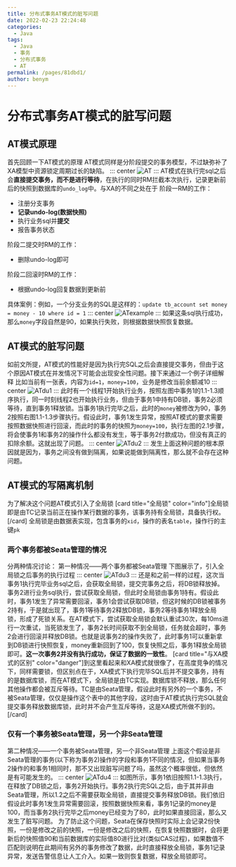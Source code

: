 ```yaml
---
title: 分布式事务AT模式的脏写问题
date: 2022-02-23 22:24:48
categories: 
  - Java
tags: 
  - Java
  - 事务
  - 分布式事务
  - AT
permalink: /pages/81dbd1/
author: benym
---
```


# 分布式事务AT模式的脏写问题
## AT模式原理
首先回顾一下AT模式的原理
AT模式同样是分阶段提交的事务模型，不过缺弥补了XA模型中资源锁定周期过长的缺陷。
::: center
<img src="https://img.benym.cn/img/AT.png" alt="AT" style="zoom:100%;" />
:::
AT模式在执行完sql之后会**直接提交事务，而不是进行等待**，在执行的同时RM拦截本次执行，记录更新前后的快照到数据库的`undo_log`中。与XA的不同之处在于
阶段一RM的工作：
 - 注册分支事务
 - **记录undo-log(数据快照)**
 - 执行业务sql并**提交**
 - 报告事务状态

阶段二提交时RM的工作：
 - 删除undo-log即可

阶段二回滚时RM的工作：
 - 根据undo-log回复数据到更新前

具体案例：例如，一个分支业务的SQL是这样的：`update tb_account set money = money - 10 where id = 1`
::: center
<img src="https://img.benym.cn/img/ATexample.png" alt="ATexample" style="zoom:100%;" />
:::
如果这条sql执行成功，那么`money`字段自然是90，如果执行失败，则根据数据快照恢复数据。
## AT模式的脏写问题
如前文所提，AT模式的性能好是因为执行完SQL之后会直接提交事务，但由于这个原因AT模式在并发情况下可能会出现安全性问题。接下来通过一个例子详细解释
比如当前有一张表，内容为`id=1`，`money=100`，业务是修改当前余额减10
::: center
<img src="https://img.benym.cn/img/ATdu1.png" alt="ATdu1" style="zoom:100%;" />
:::
此时有一个线程1开始执行业务，按照左图中事务1的1.1-1.3顺序执行，同一时刻线程2也开始执行业务，但由于事务1中持有DB锁，事务2必须等待，直到事务1释放锁。当事务1执行完毕之后，此时的`money`被修改为90，事务2按照右图1.1-1.3步骤执行。假设此时，事务1发生异常，按照AT模式的要求需要按照数据快照进行回滚，而此时的事务的快照为`money=100`，执行左图的2.1步骤，将会使事务1和事务2的操作什么都没有发生，等于事务2付款成功，但没有真正的扣除余额。这就出现了问题。
::: center
<img src="https://img.benym.cn/img/ATdu2.gif" alt="ATdu2" style="zoom:100%;" />
:::
发生上面这种问题的根本原因就是因为，事务之间没有做到隔离，如果说能做到隔离性，那么就不会存在这种问题。
## AT模式的写隔离机制
为了解决这个问题AT模式引入了全局锁
[card title="全局锁" color="info"]全局锁即是由TC记录当前正在操作某行数据的事务，该事务持有全局锁，具备执行权。[/card]
全局锁是由数据表实现，包含事务的`xid`，操作的表名`table`，操作行的主键`pk`
### 两个事务都被Seata管理的情况
分两种情况讨论：
第一种情况——两个事务都被Seata管理
下图展示了，引入全局锁之后事务的执行过程
::: center
<img src="https://img.benym.cn/img/ATdu3.gif" alt="ATdu3" style="zoom:100%;" />
:::
还是和之前一样的过程，这次当事务1执行完毕业务sql之后，会获取全局锁，提交完事务之后，将DB锁释放掉。事务2进行业务sql执行，尝试获取全局锁，但此时全局锁由事务1持有。假设此时，事务1发生了异常需要回滚，事务1会尝试获取DB锁，但这时候的DB锁被事务2持有，于是就出现了，事务1等待事务2释放DB锁，事务2等待事务1释放全局锁，形成了死锁关系。在AT模式下，尝试获取全局锁会默认重试30次，每10ms进行一次重试，当死锁发生了，事务2长时间获取不到全局锁，任务就会超时，事务2会进行回滚并释放DB锁。也就是说事务2的操作失败了，此时事务1可以重新拿到DB锁进行快照恢复，money重新回到了100，恢复快照之后，事务1释放全局锁即可。**这一次事务2并没有执行成功，保证了数据的一致性**。
[card title="与XA模式的区别" color="danger"]到这里看起来和XA模式就很像了，在高度竞争的情况下，同样需要锁，但区别点在于，XA模式下执行完毕SQL后并不提交事务，持有的是数据库锁，而在AT模式下，全局锁是由TC实现。数据库锁不释放，那么任何其他操作都会被互斥等待。TC是由Seata管理，假设此时有另外的一个事务，不被Seata管理，仅仅是操作这个表中的其他字段，这时由于AT模式执行完SQL就会提交事务释放数据库锁，此时并不会产生互斥等待，这是XA模式所做不到的。[/card]
### 仅有一个事务被Seata管理，另一个非Seata管理
第二种情况——一个事务被Seata管理，另一个非Seata管理
上面这个假设是非Seata管理的事务(以下称为事务2)操作的字段和事务1不同的情况，但如果当事务2操作的和事务1相同时，那不又出现脏写问题了吗，虽然这个概率很低，但依然是有可能发生的。
::: center
<img src="https://img.benym.cn/img/ATdu4.gif" alt="ATdu4" style="zoom:100%;" />
:::
如图所示，事务1依旧按照1.1-1.3执行，在释放了DB锁之后，事务2开始执行。事务2执行完SQL之后，由于其并非由Seata管理，所以1.2之后不需要获取全局锁，直接提交事务释放DB锁。我们依旧假设此时事务1发生异常需要回滚，按照数据快照来看，事务1记录的money是100，而当事务2执行完毕之后money已经变为了80，此时如果直接回滚，那么又发生了脏写问题。
为了防止这个问题，Seata在保存快照时实际上会记录2份快照，一份是修改之前的快照，一份是修改之后的快照，在恢复快照数据时，会将更新后的快照值90和当前数据库的实际值80进行比对(类似CAS过程)，如果数值不匹配则说明在此期间有另外的事务修改了数据，此时直接释放全局锁，事务1记录异常，发送告警信息让人工介入。如果一致则恢复数据，释放全局锁即可。
